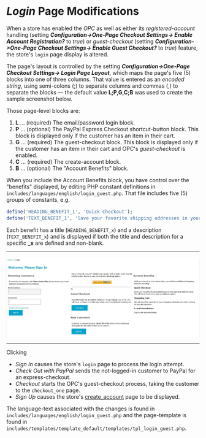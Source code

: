 # *Login* Page Modifications #

When a store has enabled the *OPC* as well as either its *registered-account* handling (setting ***Configuration->One-Page Checkout Settings->
Enable Account Registration?*** to *true*) or *guest-checkout* (setting ***Configuration->One-Page Checkout Settings->
Enable Guest Checkout?*** to *true*) feature, the store's `login` page display is altered.

The page's layout is controlled by the setting ***Configuration->One-Page Checkout Settings->
Login Page Layout***, which maps the page's five (5) blocks into one of three columns.  That value is entered as an *encoded string*, using semi-colons (;) to separate columns and commas (,) to separate the blocks &mdash; the default value **L;P,G,C;B** was used to create the sample screenshot below.

Those page-level blocks are:

1. **L** ... (required) The email/password login block.
2. **P** ... (optional) The PayPal Express Checkout shortcut-button block.  This block is displayed only if the customer has an item in their cart.
3. **G** ... (required) The guest-checkout block.  This block is displayed only if the customer has an item in their cart and OPC's *guest-checkout* is enabled.
4. **C** ... (required) The create-account block.
5. **B** ... (optional) The "Account Benefits" block.

When you include the Account Benefits block, you have control over the "benefits" displayed, by editing PHP constant definitions in `includes/languages/english/login_guest.php`.  That file includes five (5) groups of constants, e.g.

```php
define('HEADING_BENEFIT_1', 'Quick Checkout');
define('TEXT_BENEFIT_1', 'Save your favorite shipping addresses in your personal address book.  You will never have to re-type an address again!');
```

Each benefit has a title (`HEADING_BENEFIT_x`) and a description (`TEXT_BENEFIT_x`) and is displayed if both the title and description for a specific **_x** are defined and non-blank.

----------

![](images/login.jpg)

----------

Clicking 

- *Sign In* causes the store's `login` page to process the login attempt.
- *Check Out with PayPal* sends the not-logged-in customer to PayPal for an express-checkout.
- *Checkout* starts the OPC's guest-checkout process, taking the customer to the `checkout_one` page.
- *Sign Up* causes the store's [create_account](create_account_page.md) page to be displayed.


The language-text associated with the changes is found in `includes/languages/english/login_guest.php` and the page-template is found in `includes/templates/template_default/templates/tpl_login_guest.php`.